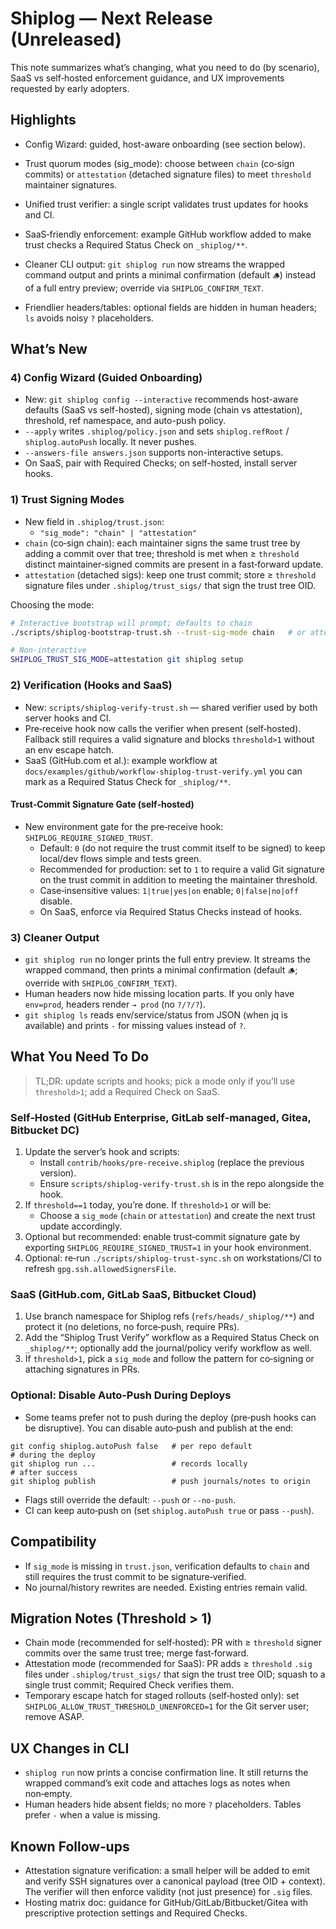 # Shiplog — Next Release (Unreleased)

This note summarizes what’s changing, what you need to do (by scenario), SaaS vs self‑hosted enforcement guidance, and UX improvements requested by early adopters.

## Highlights

- Config Wizard: guided, host-aware onboarding (see section below).

- Trust quorum modes (sig_mode): choose between `chain` (co‑sign commits) or `attestation` (detached signature files) to meet `threshold` maintainer signatures.
- Unified trust verifier: a single script validates trust updates for hooks and CI.
- SaaS‑friendly enforcement: example GitHub workflow added to make trust checks a Required Status Check on `_shiplog/**`.
- Cleaner CLI output: `git shiplog run` now streams the wrapped command output and prints a minimal confirmation (default `🪵`) instead of a full entry preview; override via `SHIPLOG_CONFIRM_TEXT`.
- Friendlier headers/tables: optional fields are hidden in human headers; `ls` avoids noisy `?` placeholders.

## What’s New

### 4) Config Wizard (Guided Onboarding)

- New: `git shiplog config --interactive` recommends host-aware defaults (SaaS vs self-hosted),
  signing mode (chain vs attestation), threshold, ref namespace, and auto-push policy.
- `--apply` writes `.shiplog/policy.json` and sets `shiplog.refRoot` / `shiplog.autoPush` locally.
  It never pushes.
- `--answers-file answers.json` supports non-interactive setups.
- On SaaS, pair with Required Checks; on self-hosted, install server hooks.


### 1) Trust Signing Modes

- New field in `.shiplog/trust.json`:
  - `"sig_mode": "chain" | "attestation"`
- `chain` (co‑sign chain): each maintainer signs the same trust tree by adding a commit over that tree; threshold is met when ≥ `threshold` distinct maintainer‑signed commits are present in a fast‑forward update.
- `attestation` (detached sigs): keep one trust commit; store ≥ `threshold` signature files under `.shiplog/trust_sigs/` that sign the trust tree OID.

Choosing the mode:

```bash
# Interactive bootstrap will prompt; defaults to chain
./scripts/shiplog-bootstrap-trust.sh --trust-sig-mode chain   # or attestation

# Non-interactive
SHIPLOG_TRUST_SIG_MODE=attestation git shiplog setup
```

### 2) Verification (Hooks and SaaS)

- New: `scripts/shiplog-verify-trust.sh` — shared verifier used by both server hooks and CI.
- Pre‑receive hook now calls the verifier when present (self‑hosted). Fallback still requires a valid signature and blocks `threshold>1` without an env escape hatch.
- SaaS (GitHub.com et al.): example workflow at `docs/examples/github/workflow-shiplog-trust-verify.yml` you can mark as a Required Status Check for `_shiplog/**`.

#### Trust‑Commit Signature Gate (self‑hosted)

- New environment gate for the pre‑receive hook: `SHIPLOG_REQUIRE_SIGNED_TRUST`.
  - Default: `0` (do not require the trust commit itself to be signed) to keep local/dev flows simple and tests green.
  - Recommended for production: set to `1` to require a valid Git signature on the trust commit in addition to meeting the maintainer threshold.
  - Case‑insensitive values: `1|true|yes|on` enable; `0|false|no|off` disable.
  - On SaaS, enforce via Required Status Checks instead of hooks.

### 3) Cleaner Output

- `git shiplog run` no longer prints the full entry preview. It streams the wrapped command, then prints a minimal confirmation (default `🪵`; override with `SHIPLOG_CONFIRM_TEXT`).
- Human headers now hide missing location parts. If you only have `env=prod`, headers render `→ prod` (no `?/?/?`).
- `git shiplog ls` reads env/service/status from JSON (when jq is available) and prints `-` for missing values instead of `?`.

## What You Need To Do

> TL;DR: update scripts and hooks; pick a mode only if you’ll use `threshold>1`; add a Required Check on SaaS.

### Self‑Hosted (GitHub Enterprise, GitLab self‑managed, Gitea, Bitbucket DC)

1) Update the server’s hook and scripts:
   - Install `contrib/hooks/pre-receive.shiplog` (replace the previous version).
   - Ensure `scripts/shiplog-verify-trust.sh` is in the repo alongside the hook.
2) If `threshold==1` today, you’re done. If `threshold>1` or will be:
   - Choose a `sig_mode` (`chain` or `attestation`) and create the next trust update accordingly.
3) Optional but recommended: enable trust‑commit signature gate by exporting `SHIPLOG_REQUIRE_SIGNED_TRUST=1` in your hook environment.
4) Optional: re‑run `./scripts/shiplog-trust-sync.sh` on workstations/CI to refresh `gpg.ssh.allowedSignersFile`.

### SaaS (GitHub.com, GitLab SaaS, Bitbucket Cloud)

1) Use branch namespace for Shiplog refs (`refs/heads/_shiplog/**`) and protect it (no deletions, no force‑push, require PRs).
2) Add the “Shiplog Trust Verify” workflow as a Required Status Check on `_shiplog/**`; optionally add the journal/policy verify workflow as well.
3) If `threshold>1`, pick a `sig_mode` and follow the pattern for co‑signing or attaching signatures in PRs.

### Optional: Disable Auto‑Push During Deploys

- Some teams prefer not to push during the deploy (pre‑push hooks can be disruptive). You can disable auto‑push and publish at the end:

```
git config shiplog.autoPush false   # per repo default
# during the deploy
git shiplog run ...                 # records locally
# after success
git shiplog publish                 # push journals/notes to origin
```

- Flags still override the default: `--push` or `--no-push`.
- CI can keep auto‑push on (set `shiplog.autoPush true` or pass `--push`).

## Compatibility

- If `sig_mode` is missing in `trust.json`, verification defaults to `chain` and still requires the trust commit to be signature‑verified.
- No journal/history rewrites are needed. Existing entries remain valid.

## Migration Notes (Threshold > 1)

- Chain mode (recommended for self‑hosted): PR with ≥ `threshold` signer commits over the same trust tree; merge fast‑forward.
- Attestation mode (recommended for SaaS): PR adds ≥ `threshold` `.sig` files under `.shiplog/trust_sigs/` that sign the trust tree OID; squash to a single trust commit; Required Check verifies them.
- Temporary escape hatch for staged rollouts (self‑hosted only): set `SHIPLOG_ALLOW_TRUST_THRESHOLD_UNENFORCED=1` for the Git server user; remove ASAP.

## UX Changes in CLI

- `shiplog run` now prints a concise confirmation line. It still returns the wrapped command’s exit code and attaches logs as notes when non‑empty.
- Human headers hide absent fields; no more `?` placeholders. Tables prefer `-` when a value is missing.

## Known Follow‑ups

- Attestation signature verification: a small helper will be added to emit and verify SSH signatures over a canonical payload (tree OID + context). The verifier will then enforce validity (not just presence) for `.sig` files.
- Hosting matrix doc: guidance for GitHub/GitLab/Bitbucket/Gitea with prescriptive protection settings and Required Checks.
